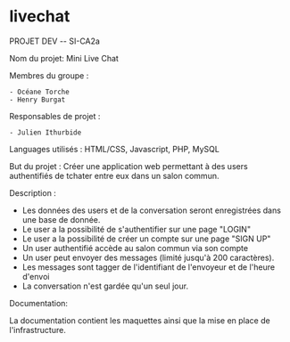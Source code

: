 # livechat

PROJET DEV -- SI-CA2a

Nom du projet: Mini Live Chat

Membres du groupe : 

	- Océane Torche
	- Henry Burgat
	
Responsables de projet : 

	- Julien Ithurbide
	
Languages utilisés :  HTML/CSS, Javascript, PHP, MySQL

But du projet :
Créer une application web permettant à des users authentifiés de tchater entre eux dans un salon commun.

Description :
- Les données des users et de la conversation seront enregistrées dans une base de donnée.
- Le user a la possibilité de s'authentifier sur une page "LOGIN"
- Le user a la possibilité de créer un compte sur une page "SIGN UP"
- Un user authentifié accède au salon commun via son compte
- Un user peut envoyer des messages (limité jusqu'à 200 caractères).
- Les messages sont tagger de l'identifiant de l'envoyeur et de l'heure d'envoi
- La conversation n'est gardée qu'un seul jour.

Documentation:

La documentation contient les maquettes ainsi que la mise en place de l'infrastructure.
